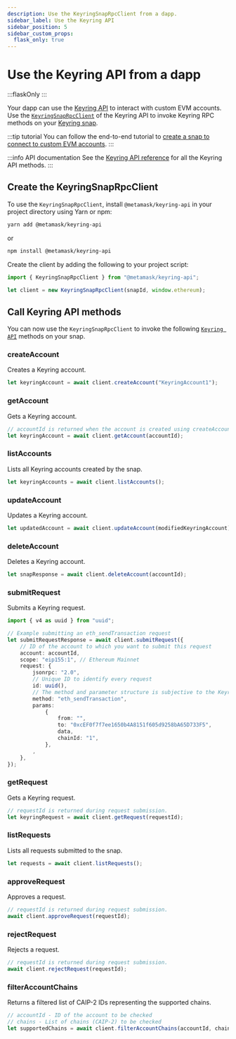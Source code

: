 ```yaml
---
description: Use the KeyringSnapRpcClient from a dapp.
sidebar_label: Use the Keyring API
sidebar_position: 5
sidebar_custom_props:
  flask_only: true
---
```


# Use the Keyring API from a dapp

:::flaskOnly
:::


Your dapp can use the [Keyring API](../concepts/keyring-api.md) to interact with custom EVM accounts.
Use the [`KeyringSnapRpcClient`](../reference/keyring-api/classes/KeyringSnapRpcClient.md)
of the Keyring API to invoke Keyring RPC methods on your [Keyring snap](../concepts/keyring-api.md#terminology).

:::tip tutorial
You can follow the end-to-end tutorial to [create a snap to connect to custom EVM accounts](../tutorials/custom-evm-accounts.md).
:::

:::info API documentation
See the [Keyring API reference](../reference/keyring-api/index.md) for all the Keyring API methods.
:::

## Create the KeyringSnapRpcClient

To use the `KeyringSnapRpcClient`, install `@metamask/keyring-api` in your project directory using
Yarn or npm:

```bash
yarn add @metamask/keyring-api
```

or

```bash
npm install @metamask/keyring-api
```

Create the client by adding the following to your project script:

```ts
import { KeyringSnapRpcClient } from "@metamask/keyring-api";

let client = new KeyringSnapRpcClient(snapId, window.ethereum);
```

## Call Keyring API methods

You can now use the `KeyringSnapRpcClient` to invoke the following
[`Keyring API`](../reference/keyring-api/index.md) methods on your snap.

### createAccount

Creates a Keyring account.

```ts
let keyringAccount = await client.createAccount("KeyringAccount1");
```

### getAccount

Gets a Keyring account.

```ts
// accountId is returned when the account is created using createAccount.
let keyringAccount = await client.getAccount(accountId);
```

### listAccounts

Lists all Keyring accounts created by the snap.

```ts
let keyringAccounts = await client.listAccounts();
```

### updateAccount

Updates a Keyring account.

```ts
let updatedAccount = await client.updateAccount(modifiedKeyringAccount);
```

### deleteAccount

Deletes a Keyring account.

```ts
let snapResponse = await client.deleteAccount(accountId);
```

### submitRequest

Submits a Keyring request.

```ts
import { v4 as uuid } from "uuid";

// Example submitting an eth_sendTransaction request
let submitRequestResponse = await client.submitRequest({
    // ID of the account to which you want to submit this request
    account: accountId,
    scope: "eip155:1", // Ethereum Mainnet
    request: {
        jsonrpc: "2.0",
        // Unique ID to identify every request
        id: uuid(),
        // The method and parameter structure is subjective to the Keyring API implementation in the snap code.
        method: "eth_sendTransaction",
        params:
            {
                from: "",
                to: "0xcEF0f7f7ee1650b4A8151f605d9258bA65D733F5",
                data,
                chainId: "1",
            },
        ,
    },
});
```

### getRequest

Gets a Keyring request.

```ts
// requestId is returned during request submission.
let keyringRequest = await client.getRequest(requestId);
```

### listRequests

Lists all requests submitted to the snap.

```ts
let requests = await client.listRequests();
```

### approveRequest

Approves a request.

```ts
// requestId is returned during request submission.
await client.approveRequest(requestId);
```

### rejectRequest

Rejects a request.

```ts
// requestId is returned during request submission.
await client.rejectRequest(requestId);
```

### filterAccountChains

Returns a filtered list of CAIP-2 IDs representing the supported chains.

```ts
// accountId - ID of the account to be checked
// chains - List of chains (CAIP-2) to be checked
let supportedChains = await client.filterAccountChains(accountId, chains);
```
